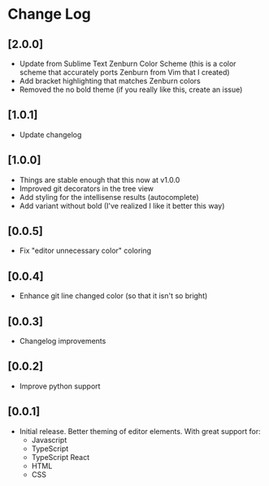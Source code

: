 # Change Log

## [2.0.0]

- Update from Sublime Text Zenburn Color Scheme (this is a color scheme that accurately ports Zenburn from Vim that I created)
- Add bracket highlighting that matches Zenburn colors
- Removed the no bold theme (if you really like this, create an issue)

## [1.0.1]

- Update changelog

## [1.0.0]

- Things are stable enough that this now at v1.0.0
- Improved git decorators in the tree view
- Add styling for the intellisense results (autocomplete)
- Add variant without bold (I've realized I like it better this way)

## [0.0.5]

- Fix "editor unnecessary color" coloring

## [0.0.4]

- Enhance git line changed color (so that it isn't so bright)

## [0.0.3]

- Changelog improvements

## [0.0.2]

- Improve python support

## [0.0.1]

- Initial release. Better theming of editor elements. With great support for:
  - Javascript
  - TypeScript
  - TypeScript React
  - HTML
  - CSS

